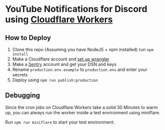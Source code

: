 # YouTube Notifications for Discord using [Cloudflare Workers](https://workers.dev)

## How to Deploy

1. Clone this repo (Assuming you have NodeJS + npm installed) run `npm install`
2. Make a Cloudflare account and [set up wrangler](https://developers.cloudflare.com/workers/cli-wrangler)
3. Make a [Sentry](https://sentry.io) account and get your DSN and keys 
4. Rename `production.env.example` to `production.env` and enter your secrets 
5. Deploy using `npm run publish:production`

## Debugging

Since the cron jobs on Cloudflare Workers take a solid 30 Minutes to warm up, you can always run the worker 
inside a test environment using miniflare.

Run `npm run miniflare` to start your test environment.
